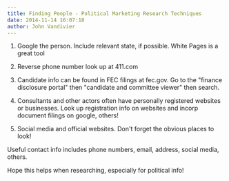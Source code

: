 ```yaml
---
title: Finding People - Political Marketing Research Techniques
date: 2014-11-14 16:07:18
author: John Vandivier
---
```




1) Google the person. Include relevant state, if possible. White Pages is a great tool

2) Reverse phone number look up at 411.com

3) Candidate info can be found in FEC filings at fec.gov. Go to the \"finance disclosure portal\" then \"candidate and committee viewer\" then search.

4) Consultants and other actors often have personally registered websites or businesses. Look up registration info on websites and incorp document filings on google, others!

5) Social media and official websites. Don't forget the obvious places to look!

Useful contact info includes phone numbers, email, address, social media, others.

Hope this helps when researching, especially for political info!